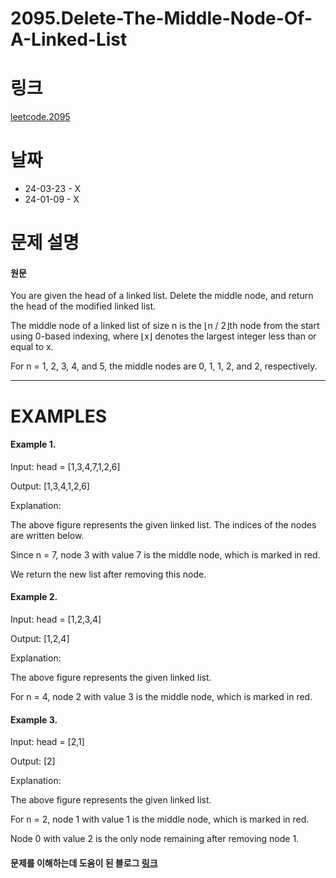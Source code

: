# 2095.Delete-The-Middle-Node-Of-A-Linked-List

# 링크
[leetcode.2095](https://leetcode.com/problems/delete-the-middle-node-of-a-linked-list/?envType=study-plan-v2&envId=leetcode-75)

# 날짜
* 24-03-23 - X
* 24-01-09 - X

# 문제 설명
#### 원문


You are given the head of a linked list. Delete the middle node, and return the head of the modified linked list.


The middle node of a linked list of size n is the ⌊n / 2⌋th node from the start using 0-based indexing, where ⌊x⌋ denotes the largest integer less than or equal to x.


For n = 1, 2, 3, 4, and 5, the middle nodes are 0, 1, 1, 2, and 2, respectively.
***

# EXAMPLES
#### Example 1.


Input: head = [1,3,4,7,1,2,6]


Output: [1,3,4,1,2,6]


Explanation:


The above figure represents the given linked list. The indices of the nodes are written below.


Since n = 7, node 3 with value 7 is the middle node, which is marked in red.


We return the new list after removing this node. 


#### Example 2.


Input: head = [1,2,3,4]


Output: [1,2,4]


Explanation:


The above figure represents the given linked list.


For n = 4, node 2 with value 3 is the middle node, which is marked in red.


#### Example 3.


Input: head = [2,1]


Output: [2]


Explanation:


The above figure represents the given linked list.


For n = 2, node 1 with value 1 is the middle node, which is marked in red.


Node 0 with value 2 is the only node remaining after removing node 1.


#### 문제를 이해하는데 도움이 된 블로그 [링크](https://velog.io/@jewon119/01.%EC%95%8C%EA%B3%A0%EB%A6%AC%EC%A6%98-%EA%B8%B0%EC%B4%88-Linked-List)